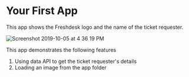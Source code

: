 # Your First App

This app shows the Freshdesk logo and the name of the ticket requester.

![Screenshot 2019-10-05 at 4 36 19 PM](https://user-images.githubusercontent.com/6701828/66254038-635e2f80-e78e-11e9-89b6-b69e2d7d3378.png)

This app demonstrates the following features

1. Using data API to get the ticket requester's details
2. Loading an image from the app folder
